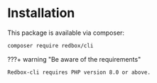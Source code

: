 # Installation

This package is available via composer:


```bash
composer require redbox/cli
```

???+ warning "Be aware of the requirements"

    Redbox-cli requires PHP version 8.0 or above.
